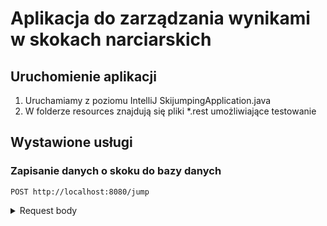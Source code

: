# Aplikacja do zarządzania wynikami w skokach narciarskich

## Uruchomienie aplikacji
1. Uruchamiamy z poziomu IntelliJ SkijumpingApplication.java
2. W folderze resources znajdują się pliki *.rest umożliwiające testowanie

## Wystawione usługi
### Zapisanie danych o skoku do bazy danych
```http
POST http://localhost:8080/jump
```
<details>
  <summary>Request body</summary>
  <p>
   Struktura JSON-a:
    
   ```javascript
   {
      competitionRoundId: long,
      distance: float,
      juryNotes: [
        {
          judgeId: long,
          note: float
        }
      ],
      gate: int,
      windSpeed: float
    }
    
   ```
  
  Przykładowe request body:
  
  ```json
  {
    "competitionRoundId": 1,
    "distance": 136.5,
    "juryNotes": [
      {
        "judgeId": 1,
        "note": 18.5
      },
      {
        "judgeId": 2,
        "note": 18.5
      },
      {
        "judgeId": 3,
        "note": 18.5
      },
      {
        "judgeId": 4,
        "note": 18.0
      },
      {
        "judgeId": 5,
        "note": 18.5
      }
    ],
    "gate": 10,
    "windSpeed": -1.4
  }
  ```
  Opis pól
  
  | Nazwa pola                | typ                 | opis biznesowy | opis techniczny |
  | ---                       | ---                 | ---            | ---             |
  | <b>competitionRoundId</b> | ```long```          | seria konkursowa, w ramach której skok został oddany | identyfikator encji ```CompetitionRound``` |
  | <b>distance</b>           | ```float```         | długość skoku w metrach | liczba zmiennoprzecinkowa z dokładnością do jednej cyfry po przecinku |
  | <b>juryNotes</b>          | ```[long, float]``` | oceny sędziowskie wraz z informacją o osobie oceniającej | tablica pięcioelementowa obiektów <ul><li><b>judgeId</b> - identyfikator encji ```Judge```</li><li><b>note</b> - liczba zmiennoprzecinkowa z dokładnością do jednej cyfry po przecinku</li></ul> |
  | <b>gate</b>               | ```int```           | numer belki, z której oddano skok | liczba całkowita |
  | <b>windSpeed</b>          | ```float```         | uśredniona prędkość wiatry w m/s - w przypadku wiatru sprzyjającego skoczkowi wartość jest ujemna, a w przypadku wiatru niekorzystnego - dodatnia | liczba zmiennoprzecinkowa z dokładnością do jednej cyfry po przecinku |
  
  </p>
</details>
